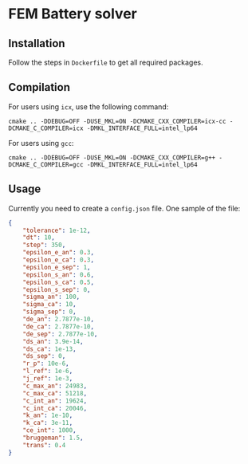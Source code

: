 # FEM Battery solver

## Installation

Follow the steps in `Dockerfile` to get all required packages.

## Compilation

For users using `icx`, use the following command:

```cmake .. -DDEBUG=OFF -DUSE_MKL=ON -DCMAKE_CXX_COMPILER=icx-cc -DCMAKE_C_COMPILER=icx -DMKL_INTERFACE_FULL=intel_lp64```

For users using `gcc`:

```cmake .. -DDEBUG=OFF -DUSE_MKL=ON -DCMAKE_CXX_COMPILER=g++ -DCMAKE_C_COMPILER=gcc -DMKL_INTERFACE_FULL=intel_lp64```

## Usage

Currently you need to create a `config.json` file. One sample of the file:

```json
{
    "tolerance": 1e-12,
    "dt": 10,
    "step": 350,
    "epsilon_e_an": 0.3,
    "epsilon_e_ca": 0.3,
    "epsilon_e_sep": 1,
    "epsilon_s_an": 0.6,
    "epsilon_s_ca": 0.5,
    "epsilon_s_sep": 0,
    "sigma_an": 100,
    "sigma_ca": 10,
    "sigma_sep": 0,
    "de_an": 2.7877e-10,
    "de_ca": 2.7877e-10,
    "de_sep": 2.7877e-10,
    "ds_an": 3.9e-14,
    "ds_ca": 1e-13,
    "ds_sep": 0,
    "r_p": 10e-6,
    "l_ref": 1e-6,
    "j_ref": 1e-3,
    "c_max_an": 24983,
    "c_max_ca": 51218,
    "c_int_an": 19624,
    "c_int_ca": 20046,
    "k_an": 1e-10,
    "k_ca": 3e-11,
    "ce_int": 1000,
    "bruggeman": 1.5,
    "trans": 0.4
}
```